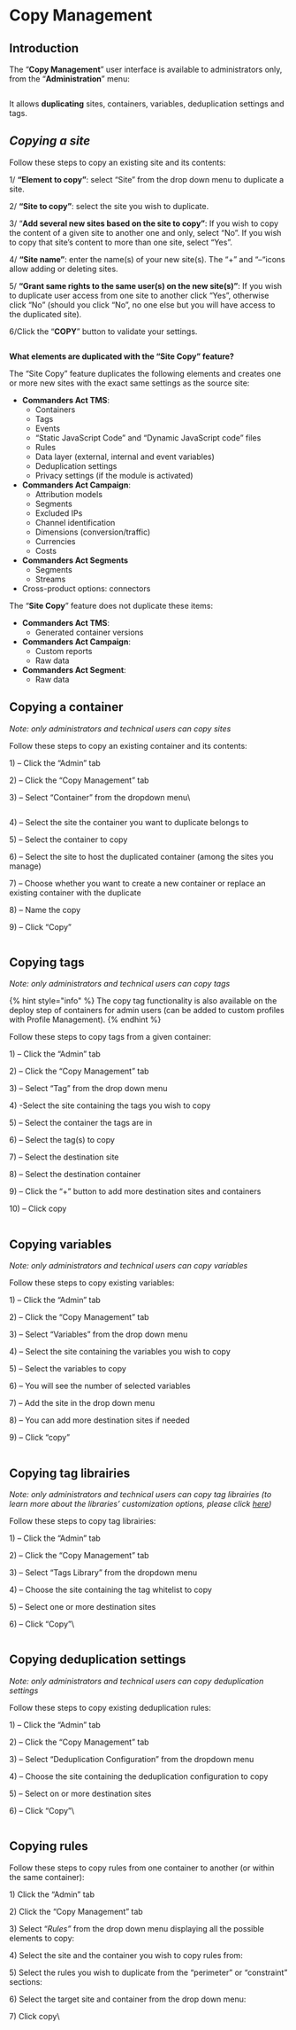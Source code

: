 # Copy Management

## Introduction

&#x20;The “**Copy Management**” user interface is available to administrators only, from the “**Administration**” menu:

<figure><img src="../../../../../../.gitbook/assets/image (363).png" alt=""><figcaption></figcaption></figure>

It allows **duplicating** sites, containers, variables, deduplication settings and tags.



## _Copying a site_



Follow these steps to copy an existing site and its contents:

1/ **“Element to copy”**: select “Site” from the drop down menu to duplicate a site.

2/ **“Site to copy”**: select the site you wish to duplicate.

3/ “**Add several new sites based on the site to copy”**: If you wish to copy the content of a given site to another one and only, select “No”. If you wish to copy that site’s content to more than one site, select “Yes”.

4/ **“Site name”**: enter the name(s) of your new site(s). The “+” and “–“icons allow adding or deleting sites.

5/ **“Grant same rights to the same user(s) on the new site(s)”**: If you wish to duplicate user access from one site to another click “Yes”, otherwise click “No” (should you click “No”, no one else but you will have access to the duplicated site).

6/Click the “**COPY**” button to validate your settings.

<figure><img src="../../../../../../.gitbook/assets/image (364).png" alt=""><figcaption></figcaption></figure>

**What elements are duplicated with the “Site Copy” feature?**

The “Site Copy” feature duplicates the following elements and creates one or more new sites with the exact same settings as the source site:

* **Commanders Act TMS**:
  * Containers
  * Tags
  * Events
  * “Static JavaScript Code” and “Dynamic JavaScript code” files
  * Rules
  * Data layer (external, internal and event variables)
  * Deduplication settings
  * Privacy settings (if the module is activated)
* **Commanders Act Campaign**:
  * Attribution models
  * Segments
  * Excluded IPs
  * Channel identification
  * Dimensions (conversion/traffic)
  * Currencies
  * Costs
* **Commanders Act Segments**
  * Segments
  * Streams
* Cross-product options: connectors

The “**Site Copy**” feature does not duplicate these items:

* **Commanders Act TMS**:
  * Generated container versions
* **Commanders Act Campaign**:
  * Custom reports
  * Raw data
* **Commanders Act Segment**:
  * Raw data

## Copying a container

_Note: only administrators and technical users can copy sites_

Follow these steps to copy an existing container and its contents:

1\) – Click the “Admin” tab

2\) – Click the “Copy Management” tab

3\) – Select “Container” from the dropdown menu\


<figure><img src="../../../../../../.gitbook/assets/image (365).png" alt=""><figcaption></figcaption></figure>

4\) – Select the site the container you want to duplicate belongs to

5\) – Select the container to copy

6\) – Select the site to host the duplicated container (among the sites you manage)

7\) – Choose whether you want to create a new container or replace an existing container with the duplicate

8\) – Name the copy

9\) – Click “Copy”

<figure><img src="../../../../../../.gitbook/assets/image (366).png" alt=""><figcaption></figcaption></figure>

## Copying tags

_Note: only administrators and technical users can copy tags_

{% hint style="info" %}
The copy tag functionality is also available on the deploy step of containers for admin users (can be added to custom profiles with Profile Management).
{% endhint %}

Follow these steps to copy tags from a given container:

1\) – Click the “Admin” tab

2\) – Click the “Copy Management” tab

3\) – Select “Tag” from the drop down menu

4\) -Select the site containing the tags you wish to copy

5\) – Select the container the tags are in

6\) – Select the tag(s) to copy

7\) – Select the destination site

8\) – Select the destination container

9\) – Click the “+” button to add more destination sites and containers

10\) – Click copy

<figure><img src="../../../../../../.gitbook/assets/image (367).png" alt=""><figcaption></figcaption></figure>

## Copying variables

_Note: only administrators and technical users can copy variables_

Follow these steps to copy existing variables:

1\) – Click the “Admin” tab

2\) – Click the “Copy Management” tab

3\) – Select “Variables” from the drop down menu

4\) – Select the site containing the variables you wish to copy&#x20;

5\) –  Select the variables to copy

6\) – You will see the number of selected variables

7\) – Add the site in the drop down menu&#x20;

8\) – You can add more destination sites if needed

9\) – Click “copy”

<figure><img src="../../../../../../.gitbook/assets/image (368).png" alt=""><figcaption></figcaption></figure>

## Copying tag librairies

_Note: only administrators and technical users can copy tag librairies (to learn more about the libraries’ customization options, please click_ [_here_](https://community.commandersact.com/en/customizing-the-tag-library-whitelisting-tags/)_)_

Follow these steps to copy tag librairies:

1\) – Click the “Admin” tab

2\) – Click the “Copy Management” tab

3\) – Select “Tags Library” from the dropdown menu

4\) – Choose the site containing the tag whitelist to copy

5\) – Select one or more destination sites

6\) – Click “Copy”\


<figure><img src="../../../../../../.gitbook/assets/image (369).png" alt=""><figcaption></figcaption></figure>

## Copying deduplication settings

_Note: only administrators and technical users can copy deduplication settings_

Follow these steps to copy existing deduplication rules:

1\) – Click the “Admin” tab

2\) – Click the “Copy Management” tab

3\) – Select “Deduplication Configuration” from the dropdown menu

4\) – Choose the site containing the deduplication configuration to copy

5\) – Select on or more destination sites

6\) – Click “Copy”\


<figure><img src="../../../../../../.gitbook/assets/image (370).png" alt=""><figcaption></figcaption></figure>

## Copying rules

Follow these steps to copy rules from one container to another (or within the same container):

1\) Click the “Admin” tab

2\) Click the “Copy Management” tab

3\) Select “_Rules”_ from the drop down menu displaying all the possible elements to copy:

4\) Select the site and the container you wish to copy rules from:

5\) Select the rules you wish to duplicate from the “perimeter” or “constraint” sections:

6\) Select the target site and container from the drop down menu:

7\) Click copy\


<figure><img src="../../../../../../.gitbook/assets/image (371).png" alt=""><figcaption></figcaption></figure>
